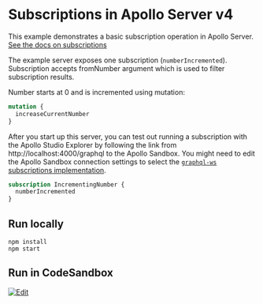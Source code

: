 # Subscriptions in Apollo Server v4

This example demonstrates a basic subscription operation in Apollo Server. [See the docs on subscriptions](https://www.apollographql.com/docs/apollo-server/data/subscriptions/)

The example server exposes one subscription (`numberIncremented`).
Subscription accepts fromNumber argument which is used to filter subscription results.

Number starts at 0 and is incremented using mutation:

```graphql
mutation {
  increaseCurrentNumber
}
```

After you start up this server, you can test out running a subscription with the Apollo Studio Explorer by following the link from http://localhost:4000/graphql to the Apollo Sandbox. You might need to edit the Apollo Sandbox connection settings to select the [`graphql-ws` subscriptions implementation](https://www.apollographql.com/docs/studio/explorer/additional-features/#subscription-support).

```graphql
subscription IncrementingNumber {
  numberIncremented
}
```

## Run locally

```shell
npm install
npm start
```

## Run in CodeSandbox

<a href="https://codesandbox.io/s/github/apollographql/docs-examples/tree/main/apollo-server/v4/subscriptions-graphql-ws?fontsize=14&hidenavigation=1&initialpath=%2Fgraphql&theme=dark">
  <img alt="Edit" src="https://codesandbox.io/static/img/play-codesandbox.svg">
</a>

